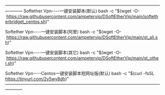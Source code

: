 ————————————————————————————————————————
Softether Vpn----一键安装脚本(默认)
bash -c "$(wget -O- https://raw.githubusercontent.com/ampetervip/DSoftEtherVip/main/softetherbridget_centos.sh)"

Softether Vpn----一键安装脚本(阿里)
bash -c "$(wget -O- https://raw.githubusercontent.com/ampetervip/DSoftEtherVip/main/st_ali.sh)"

Softether Vpn----一键安装脚本(其它)
bash -c "$(wget -O- https://raw.githubusercontent.com/ampetervip/DSoftEtherVip/main/st_other.sh)"
   
Softether Vpn----Centos一键安装脚本短网址版(默认)
bash -c "$(curl -fsSL https://tinyurl.com/2y5wy8dh)"
————————————————————————————————————————

